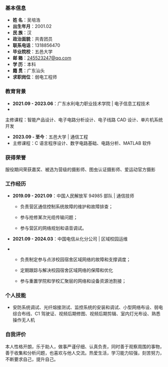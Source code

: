 ### 基本信息
- **姓 名**：吴培浩
- **出生年月**：2001.02
- **民 族**：汉
- **政治面貌**：共青团员
- **联系电话**：1318856470
- **毕业院校**：五邑大学
- **邮 箱**：245523247@qq.com
- **学 历**：本科
- **籍 贯**：广东汕头
- **求职岗位**：弱电工程师 

### 教育背景
- **2021.09 - 2023.06**：广东水利电力职业技术学院 | 电子信息工程技术  
- 

  主修课程：智能产品设计、电子电路分析设计、电子线路 CAD 设计、单片机系统开发 


- **2023.09 - 至今**：五邑大学 | 通信工程  
-
  主修课程：C 语言程序设计、数字电路基础、电路分析、MATLAB 软件  

### 获得荣誉
服役期间荣获嘉奖、被选为营级的摄影师、图虫认证摄影师、爱运动官方摄影  

### 工作经历
- **2019.09 - 2021.09**：中国人民解放军 94985 部队 | 通信技师  

  - 负责营区通信控制系统故障的维护和故障排查；  
  
  - 参与抢修某次光缆传输问题；  
  - 参与营区的网络规划和语音调试。  
  
- **2021.09 - 2024.03**：中国电信从化分公司 | 区域校园运维  
- 
  - 负责制定参与点涉校园宿舍区域网络的故障和支撑调度；  

  - 定期跟踪与解决校园宿舍区域网络的保障和优化 

  - 参与重置学院和学校汇聚层的网络和设备资源池割接；  


### 个人技能
- 安防系统调试、光纤熔接测试、监控系统的安装和调试、小型网络布设、弱电综合布线、C1 驾驶证、视频后期修图、视频后期剪辑、室内灯光布设、熟悉操作无人机  

### 自我评价
本人性格开朗，乐于助人，做事严谨仔细、认真负责，同时善于观察周围的事物，善于收集和分析问题，也喜欢与他人交流。热爱生活，学习能力较强，刻苦努力，不断要求自己，提升自己。 